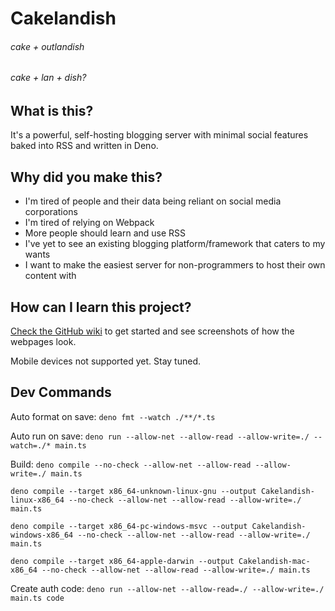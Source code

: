 # Cakelandish
###### cake + outlandish
###### cake + lan + dish?

## What is this?
It's a powerful, self-hosting blogging server with minimal social features baked into RSS and written in Deno.

## Why did you make this?
- I'm tired of people and their data being reliant on social media corporations
- I'm tired of relying on Webpack
- More people should learn and use RSS
- I've yet to see an existing blogging platform/framework that caters to my wants
- I want to make the easiest server for non-programmers to host their own content with

## How can I learn this project?
[Check the GitHub wiki](https://github.com/firecakes/cakelandish/wiki) to get started and see screenshots of how the webpages look.

Mobile devices not supported yet. Stay tuned.

## Dev Commands

Auto format on save: 
`deno fmt --watch ./**/*.ts`

Auto run on save:
`deno run --allow-net --allow-read --allow-write=./ --watch=./* main.ts`

Build:
`deno compile --no-check --allow-net --allow-read --allow-write=./ main.ts`

`deno compile --target x86_64-unknown-linux-gnu --output Cakelandish-linux-x86_64 --no-check --allow-net --allow-read --allow-write=./ main.ts`

`deno compile --target x86_64-pc-windows-msvc --output Cakelandish-windows-x86_64 --no-check --allow-net --allow-read --allow-write=./ main.ts`

`deno compile --target x86_64-apple-darwin --output Cakelandish-mac-x86_64 --no-check --allow-net --allow-read --allow-write=./ main.ts`

Create auth code:
`deno run --allow-net --allow-read=./ --allow-write=./ main.ts code`
